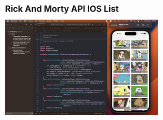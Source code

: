 # Rick And Morty API IOS List

![Screenshot 2023-05-03 at 21.43.45.png](Rick%20And%20Morty%20API%20IOS%20List%20edbb2d5d91ad4438a833c40e26080cac/Screenshot_2023-05-03_at_21.43.45.png)